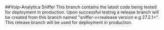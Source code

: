 ##Voip-Analytica Sniffer
  This branch contains the latest code being tested for deployment in production.
  Upon successful testing a release branch will be created from this branch named "sniffer-v<realease version e.g 27.2.1>".
  This release branch will be used for deployment in production.
